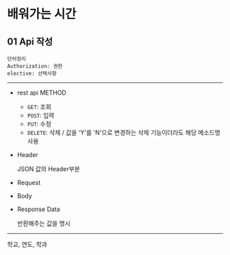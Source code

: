 # 배워가는 시간

## 01 Api 작성



```
단어정리
Authorization: 권한
elective: 선택사항
```



---

- rest api METHOD
  - `GET`: 조회
  - `POST`: 입력
  - `PUT`: 수정
  - `DELETE`: 삭제 / 값을 'Y'를 'N'으로 변경하는 삭제 기능이더라도 해당 메소드명 사용



- Header

  JSON 값의 Header부분



- Request



- Body



- Response Data

  반환해주는 값을 명시



---

학교, 연도, 학과